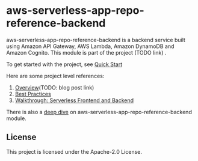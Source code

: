 # aws-serverless-app-repo-reference-backend
aws-serverless-app-repo-reference-backend is a backend service built using Amazon API Gateway, AWS Lambda, Amazon DynamoDB and Amazon Cognito. This module is part of the project (TODO link)
.

To get started with the project, see [Quick Start](https://github.com/awslabs/aws-serverless-app-repo-reference-implementation/wiki/Quick-Start)

Here are some project level references:
1. [Overview]()(TODO: blog post link)
1. [Best Practices](https://github.com/awslabs/aws-serverless-app-repo-reference-implementation/wiki/Best-Practices)
1. [Walkthrough: Serverless Frontend and Backend](https://github.com/awslabs/aws-serverless-app-repo-reference-implementation/wiki/Serverless-Frontend-and-Backend)

There is also a [deep dive](https://github.com/awslabs/aws-serverless-app-repo-reference-implementation/wiki/backend-module) on aws-serverless-app-repo-reference-backend module.

## License

This project is licensed under the Apache-2.0 License.     
